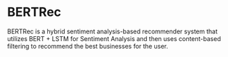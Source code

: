 # BERTRec
BERTRec is a hybrid sentiment analysis-based recommender system that utilizes BERT + LSTM for Sentiment Analysis and then uses content-based filtering to recommend the best businesses for the user.
